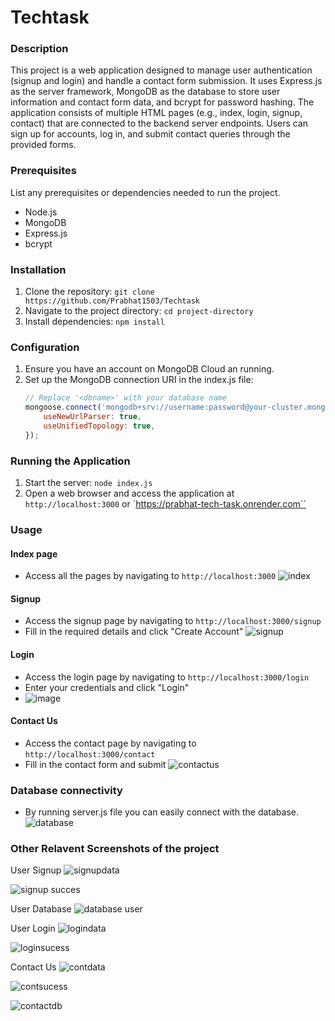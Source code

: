 # Techtask

### Description
This project is a web application designed to manage user authentication (signup and login) and handle a contact form submission. It uses Express.js as the server framework, MongoDB as the database to store user information and contact form data, and bcrypt for password hashing. The application consists of multiple HTML pages (e.g., index, login, signup, contact) that are connected to the backend server endpoints. Users can sign up for accounts, log in, and submit contact queries through the provided forms.

### Prerequisites
List any prerequisites or dependencies needed to run the project.
- Node.js
- MongoDB
- Express.js
- bcrypt

### Installation
1. Clone the repository: `git clone https://github.com/Prabhat1503/Techtask`
2. Navigate to the project directory: `cd project-directory`
3. Install dependencies: `npm install`

### Configuration
1. Ensure you have an account on MongoDB Cloud an running.
2. Set up the MongoDB connection URI in the index.js file:
   ```javascript
   // Replace '<dbname>' with your database name
   mongoose.connect('mongodb+srv://username:password@your-cluster.mongodb.net/<dbname>', {
       useNewUrlParser: true,
       useUnifiedTopology: true,
   });
   ```

### Running the Application
1. Start the server: `node index.js`
2. Open a web browser and access the application at `http://localhost:3000` or `https://prabhat-tech-task.onrender.com``

### Usage
#### Index page
- Access all the pages by navigating to `http://localhost:3000`
![index](https://github.com/Prabhat1503/Techtask/assets/121659603/ca7dfafd-0a2c-4e4a-9520-e17b7d3467e2)



#### Signup
- Access the signup page by navigating to `http://localhost:3000/signup`
- Fill in the required details and click "Create Account"
![signup](https://github.com/Prabhat1503/Techtask/assets/121659603/5181130e-3d6b-474c-8d66-5ea79d0f5392)


#### Login
- Access the login page by navigating to `http://localhost:3000/login`
- Enter your credentials and click "Login"
- ![image](https://github.com/Prabhat1503/Techtask/assets/121659603/440550dc-76a0-4dda-be52-8bb87bd9dd01)



#### Contact Us
- Access the contact page by navigating to `http://localhost:3000/contact`
- Fill in the contact form and submit
![contactus](https://github.com/Prabhat1503/Techtask/assets/121659603/689e92b7-3afd-4f55-bdc5-23adb3306b52)


### Database connectivity
- By running server.js file you can easily connect with the database.
![database](https://github.com/Prabhat1503/Techtask/assets/121659603/b80dd37c-6efa-45a4-a948-7f42720a10d8)

### Other Relavent Screenshots of the project
User Signup
![signupdata](https://github.com/Prabhat1503/Techtask/assets/121659603/ffd2104f-036d-448f-802c-0eea34606a70)

![signup succes](https://github.com/Prabhat1503/Techtask/assets/121659603/363be389-fac3-44ef-8df3-6cfa25c87998)


User Database 
![database user](https://github.com/Prabhat1503/Techtask/assets/121659603/c2635a05-17d8-41f1-b84d-95eb18000477)

User Login
![logindata](https://github.com/Prabhat1503/Techtask/assets/121659603/f83ccc05-19cd-435d-9a16-503af11d0528)

![loginsucess](https://github.com/Prabhat1503/Techtask/assets/121659603/e14358fb-7dee-465e-abf9-ca6c25f7ab65)

Contact Us
![contdata](https://github.com/Prabhat1503/Techtask/assets/121659603/9a3fe6f5-924e-4ae4-8aa5-fd7627291d78)

![contsucess](https://github.com/Prabhat1503/Techtask/assets/121659603/d7463985-5622-4709-bfd8-df9e11624fe5)

![contactdb](https://github.com/Prabhat1503/Techtask/assets/121659603/d8943e2d-2477-4918-89b1-978c674a8752)













